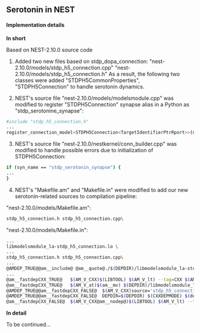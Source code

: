 ## Serotonin in NEST

#### Implementation details
**In short**

Based on NEST-2.10.0 source code

1) Added two new files based on stdp_dopa_connection:
"nest-2.10.0/models/stdp_h5_connection.cpp"
"nest-2.10.0/models/stdp_h5_connection.h"
As a result, the following two classes were added "STDPH5CommonProperties", "STDPH5Connection" to handle serotonin dynamics.

2) NEST's source file "nest-2.10.0/models/modelsmodule.cpp" was modified to register "STDPH5Connection" synapse alias in a Python as "stdp_serotonine_synapse":
```bash
#include "stdp_h5_connection.h"
...
register_connection_model<STDPH5Connection<TargetIdentifierPtrRport>>(net_, "stdp_serotonine_synapse");
```
3) NEST's source file "nest-2.10.0/nestkernel/conn_builder.cpp" was modified to handle possible errors due to initialization of STDPH5Connection:
```bash
if (syn_name == "stdp_serotonin_synapse") {
...
}
```

4) NEST's "Makefile.am" and "Makefile.in" were modified to add our new serotonin-related sources to compilation pipeline:

"nest-2.10.0/models/Makefile.am":

```bash
stdp_h5_connection.h stdp_h5_connection.cpp\
```

"nest-2.10.0/models/Makefile.in":

```bash
...
libmodelsmodule_la-stdp_h5_connection.lo \
...
stdp_h5_connection.h stdp_h5_connection.cpp\
...
@AMDEP_TRUE@@am__include@ @am__quote@./$(DEPDIR)/libmodelsmodule_la-stdp_h5_connection.Plo@am__quote@
...
@am__fastdepCXX_TRUE@	$(AM_V_CXX)$(LIBTOOL) $(AM_V_lt) --tag=CXX $(AM_LIBTOOLFLAGS) $(LIBTOOLFLAGS) --mode=compile $(CXX) $(DEFS) $(DEFAULT_INCLUDES) $(INCLUDES) $(AM_CPPFLAGS) $(CPPFLAGS) $(libmodelsmodule_la_CXXFLAGS) $(CXXFLAGS) -MT libmodelsmodule_la-stdp_h5_connection.lo -MD -MP -MF $(DEPDIR)/libmodelsmodule_la-stdp_h5_connection.Tpo -c -o libmodelsmodule_la-stdp_h5_connection.lo `test -f 'stdp_h5_connection.cpp' || echo '$(srcdir)/'`stdp_h5_connection.cpp
@am__fastdepCXX_TRUE@	$(AM_V_at)$(am__mv) $(DEPDIR)/libmodelsmodule_la-stdp_h5_connection.Tpo $(DEPDIR)/libmodelsmodule_la-stdp_h5_connection.Plo
@AMDEP_TRUE@@am__fastdepCXX_FALSE@	$(AM_V_CXX)source='stdp_h5_connection.cpp' object='libmodelsmodule_la-stdp_h5_connection.lo' libtool=yes @AMDEPBACKSLASH@
@AMDEP_TRUE@@am__fastdepCXX_FALSE@	DEPDIR=$(DEPDIR) $(CXXDEPMODE) $(depcomp) @AMDEPBACKSLASH@
@am__fastdepCXX_FALSE@	$(AM_V_CXX@am__nodep@)$(LIBTOOL) $(AM_V_lt) --tag=CXX $(AM_LIBTOOLFLAGS) $(LIBTOOLFLAGS) --mode=compile $(CXX) $(DEFS) $(DEFAULT_INCLUDES) $(INCLUDES) $(AM_CPPFLAGS) $(CPPFLAGS) $(libmodelsmodule_la_CXXFLAGS) $(CXXFLAGS) -c -o libmodelsmodule_la-stdp_h5_connection.lo `test -f 'stdp_h5_connection.cpp' || echo '$(srcdir)/'`stdp_h5_connection.cpp
```
**In detail**

To be continued...


